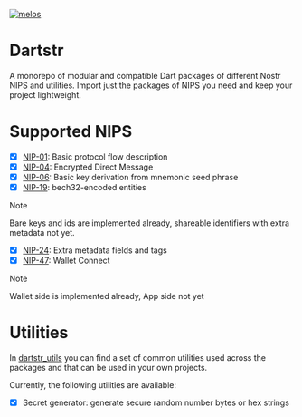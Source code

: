 [![melos](https://img.shields.io/badge/maintained%20with-melos-f700ff.svg?style=flat-square)](https://github.com/invertase/melos)

# Dartstr

A monorepo of modular and compatible Dart packages of different Nostr NIPS and utilities.
Import just the packages of NIPS you need and keep your project lightweight.

# Supported NIPS

- [x] [NIP-01](/packages/nip01/README.md): Basic protocol flow description
- [x] [NIP-04](/packages/nip04/README.md): Encrypted Direct Message
- [x] [NIP-06](/packages/nip06/README.md): Basic key derivation from mnemonic seed phrase
- [x] [NIP-19](/packages/nip19/README.md): bech32-encoded entities

> [!NOTE]
> Bare keys and ids are implemented already, shareable identifiers with extra metadata not yet.

- [x] [NIP-24](/packages/nip24/README.md): Extra metadata fields and tags
- [x] [NIP-47](/packages/nip47/README.md): Wallet Connect

> [!NOTE]
> Wallet side is implemented already, App side not yet

# Utilities

In [dartstr_utils](/packages/dartstr_utils/README.md) you can find a set of common utilities used across the packages and that can be used in your own projects.

Currently, the following utilities are available:

- [x] Secret generator: generate secure random number bytes or hex strings
